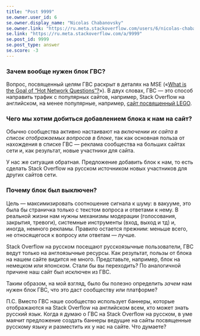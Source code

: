 ```yaml
---
title: "Post 9999"
se.owner.user_id: 6
se.owner.display_name: "Nicolas Chabanovsky"
se.owner.link: "https://ru.meta.stackoverflow.com/users/6/nicolas-chabanovsky"
se.link: "https://ru.meta.stackoverflow.com/a/9999"
se.post_id: 9999
se.post_type: answer
se.score: -3
---
```

<h3>Зачем вообще нужен блок ГВС?</h3>

<p>Вопрос, посвященный целям ГВС раскрыт в деталях на MSE («<a href="https://meta.stackexchange.com/q/219922/274323">What is the Goal of “Hot Network Questions”?</a>»). В двух словах, ГВС — это способ направить трафик с популярных сайтов, например, Stack Overflow на английском, на менее популярные, например, <a href="https://bricks.stackexchange.com/">сайт посвященный LEGO</a>. </p>

<h3>Чего мы хотим добиться добавлением блока к нам на сайт?</h3>

<p>Обычно сообщества активно настаивают на <em>включении их сайта в список отображаемых вопросов в блоке</em>, так как основная польза от нахождения в списке ГВС — реклама сообщества на больших сайтах сети и, как результат, новые участники для сайта. </p>

<p>У нас же ситуация обратная. Предложение добавить блок к нам, то есть сделать Stack Overflow на русском источником новых участников для других сайтов сети.</p>

<h3>Почему блок был выключен?</h3>

<p>Цель — максимизировать соотношение сигнала к шуму: в вакууме, это была бы страничка только с текстом вопроса и ответами к нему. В реальной жизни нам нужны механизмы модерации (голосования, закрытия, тревоги), системные инструменты (вход, выход и тд) и, иногда, немного рекламы. Правило остается прежним: меньше всего, не относящегося к вопросу или ответам — лучше.</p>

<p>Stack Overflow на русском посещают русскоязычные пользователи, ГВС ведут только на англоязычные ресурсы. Как результат, пользы от блока на нашем сайте видится не много. Представьте, например, блок на немецком или японском. Стали бы вы переходить? По аналогичной причине наш сайт был исключен из ГВС.</p>

<p>Таким образом, на мой взгляд, было бы полезно определить <em>зачем</em> нам нужен блок ГВС, что это даст сообществу или платформе? </p>

<p>П.С. Вместо ГВС наше сообщество использует баннеры, которые отображаются на Stack Overflow на английском всем, кто может знать русский язык. Когда я думаю о ГВС на Stack Overflow на русском, в уме маячит предложение создать баннеры ведущие на сайты посвященные русскому языку и разместить их у нас на сайте. Что думаете?</p>
